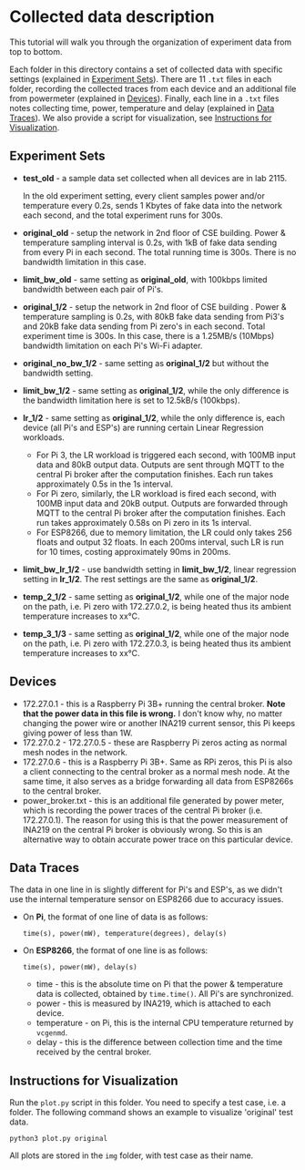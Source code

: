 # Collected data description

This tutorial will walk you through the organization of experiment data from top to bottom. 

Each folder in this directory contains a set of collected data with specific settings (explained in [Experiment Sets](#Experiment-Sets)). There are 11 `.txt` files in each folder, recording the collected traces from each device and an additional file from powermeter (explained in [Devices](#Devices)). Finally, each line in a `.txt` files notes collecting time, power, temperature and delay (explained in [Data Traces](#Data-Traces)). We also provide a script for visualization, see [Instructions for Visualization](#Instructions-for-Visualization).

## Experiment Sets

* **test_old** - a sample data set collected when all devices are in lab 2115.

  In the old experiment setting, every client samples power and/or temperature every 0.2s, sends 1 Kbytes of fake data into the network each second, and the total experiment runs for 300s.

* **original_old** - setup the network in 2nd floor of CSE building. Power & temperature sampling interval is 0.2s,  with 1kB of fake data sending from every Pi in each second. The total running time is 300s. There is no bandwidth limitation in this case.

* **limit_bw_old** - same setting as **original_old**, with 100kbps limited bandwidth between each pair of Pi's.

* **original_1/2** - setup the network in 2nd floor of CSE building . Power & temperature sampling is 0.2s, with 80kB fake data sending from Pi3's and 20kB fake data sending from Pi zero's in each second. Total experiment time is 300s. In this case, there is a 1.25MB/s (10Mbps) bandwidth limitation on each Pi's Wi-Fi adapter. 

* **original_no_bw_1/2** - same setting as **original_1/2** but without the bandwidth setting.

* **limit_bw_1/2** - same setting as **original_1/2**, while the only difference is the bandwidth limitation here is set to 12.5kB/s (100kbps).

* **lr_1/2** - same setting as **original_1/2**, while the only difference is, each device (all Pi's and ESP's) are running certain Linear Regression workloads.

  * For Pi 3, the LR workload is triggered each second, with 100MB input data and 80kB output data. Outputs are sent through MQTT to the central Pi broker after the computation finishes. Each run takes approximately 0.5s in the 1s interval.
  * For Pi zero, similarly, the LR workload is fired each second, with 100MB input data and 20kB output. Outputs are forwarded through MQTT to the central Pi broker after the computation finishes. Each run takes approximately 0.58s on Pi zero in its 1s interval.
  * For ESP8266, due to memory limitation, the LR could only takes 256 floats and output 32 floats. In each 200ms interval, such LR is run for 10 times, costing approximately 90ms in 200ms.

* **limit_bw_lr_1/2** - use bandwidth setting in **limit_bw_1/2**, linear regression setting in **lr_1/2**. The rest settings are the same as **original_1/2**.

* **temp_2_1/2** - same setting as **original_1/2**, while one of the major node on the path, i.e. Pi zero with 172.27.0.2, is being heated thus its ambient temperature increases to xx°C.

* **temp_3_1/3** - same setting as **original_1/2**, while one of the major node on the path, i.e. Pi zero with 172.27.0.3, is being heated thus its ambient temperature increases to xx°C.

## Devices

* 172.27.0.1 - this is a Raspberry Pi 3B+ running the central broker. **Note that the power data in this file is wrong.** I don't know why, no matter changing the power wire or another INA219 current sensor, this Pi keeps giving power of less than 1W.
* 172.27.0.2 - 172.27.0.5 - these are Raspberry Pi zeros acting as normal mesh nodes in the network.
* 172.27.0.6 - this is a Raspberry Pi 3B+. Same as RPi zeros, this Pi is also a client connecting to the central broker as a normal mesh node. At the same time, it also serves as a bridge forwarding all data from ESP8266s to the central broker.
* power_broker.txt - this is an additional file generated by power meter, which is recording the power traces of the central Pi broker (i.e. 172.27.0.1). The reason for using this is that the power measurement of INA219 on the central Pi broker is obviously wrong. So this is an alternative way to obtain accurate power trace on this particular device.

## Data Traces

The data in one line in is slightly different for Pi's and ESP's, as we didn't use the internal temperature sensor on ESP8266 due to accuracy issues.

* On **Pi**, the format of one line of data is as follows:

  ```
  time(s), power(mW), temperature(degrees), delay(s)
  ```

* On **ESP8266**, the format of one line is as follows:

  ```
  time(s), power(mW), delay(s)
  ```

  * time - this is the absolute time on Pi that the power & temperature data is collected, obtained by `time.time()`. All Pi's are synchronized.
  * power - this is measured by INA219, which is attached to each device.
  * temperature - on Pi, this is the internal CPU temperature returned by `vcgenmd`.
  * delay - this is the difference between collection time and the time received by the central broker.

## Instructions for Visualization

Run the `plot.py` script in this folder. You need to specify a test case, i.e. a folder. The following command shows an example to visualize 'original' test data.

```shell
python3 plot.py original
```

All plots are stored in the `img` folder, with test case as their name.